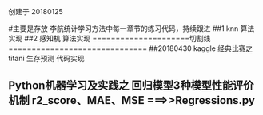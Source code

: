 创建于 20180125

#主要是存放 李航统计学习方法中每一章节的练习代码，持续跟进
##1 knn 算法实现
##2 感知机 算法实现
=====================切割线==============================
##20180430 kaggle 经典比赛之  titani 生存预测 代码实现

## Python机器学习及实践之 回归模型3种模型性能评价机制 r2_score、MAE、MSE ===>>Regressions.py
	
	
